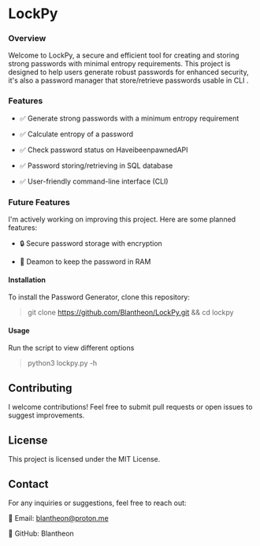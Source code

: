 # LockPy

### Overview

Welcome to LockPy, a secure and efficient tool for creating and storing strong passwords with minimal entropy requirements. This project is designed to help users generate robust passwords for enhanced security, it's also a password manager that store/retrieve passwords usable in CLI .

### Features

- ✅ Generate strong passwords with a minimum entropy requirement

- ✅ Calculate entropy of a password

- ✅ Check password status on HaveibeenpawnedAPI

- ✅ Password storing/retrieving in SQL database

- ✅ User-friendly command-line interface (CLI)

### Future Features

I'm actively working on improving this project. Here are some planned features:

- 🔒 Secure password storage with encryption

- 👻 Deamon to keep the password in RAM

#### Installation

To install the Password Generator, clone this repository:

> git clone https://github.com/Blantheon/LockPy.git && cd lockpy

#### Usage

Run the script to view different options

> python3 lockpy.py -h

## Contributing

I welcome contributions! Feel free to submit pull requests or open issues to suggest improvements.

## License

This project is licensed under the MIT License.

## Contact

For any inquiries or suggestions, feel free to reach out:

📧 Email: blantheon@proton.me

🐙 GitHub: Blantheon
